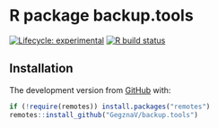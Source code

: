 
<!-- README.md is generated from README.Rmd. Please edit that file -->

# R package **backup.tools**

<!-- badges: start -->

[![Lifecycle:
experimental](https://img.shields.io/badge/lifecycle-experimental-orange.svg)](https://www.tidyverse.org/lifecycle/#experimental)
[![R build
status](https://github.com/GegznaV/backup.tools/workflows/R-CMD-check/badge.svg)](https://github.com/GegznaV/backup.tools/actions)

<!-- badges: end -->
<!-- The goal of backup.tools is to ... -->

## Installation

The development version from [GitHub](https://github.com/) with:

``` r
if (!require(remotes)) install.packages("remotes")
remotes::install_github("GegznaV/backup.tools")
```
